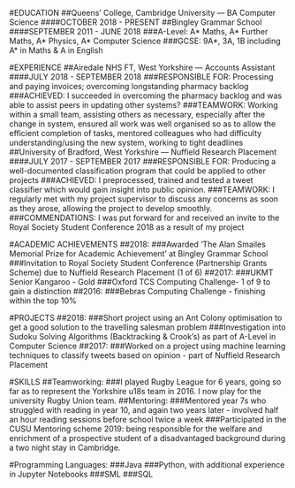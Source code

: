 #EDUCATION
##Queens’ College, Cambridge University — BA Computer Science
####OCTOBER 2018 - PRESENT
##Bingley Grammar School
####SEPTEMBER 2011 - JUNE 2018
###A-Level: A* Maths, A* Further Maths, A* Physics, A* Computer Science
###GCSE: 9A*, 3A, 1B including A* in Maths & A in English

#EXPERIENCE
##Airedale NHS FT, West Yorkshire — Accounts Assistant
####JULY 2018 - SEPTEMBER 2018
###RESPONSIBLE FOR: Processing and paying invoices; overcoming longstanding pharmacy backlog
###ACHIEVED: I succeeded in overcoming the pharmacy backlog and was able to assist peers in updating other systems?
###TEAMWORK: Working within a small team, assisting others as necessary, especially after the change in system, ensured all work was well organised so as to allow the efficient completion of tasks, mentored colleagues who had difficulty understanding/using the new system, working to tight deadlines
##University of Bradford, West Yorkshire — Nuffield Research Placement
####JULY 2017 - SEPTEMBER 2017
###RESPONSIBLE FOR: Producing a well-documented classification program that could be applied to other projects
###ACHIEVED: I preprocessed, trained and tested a tweet classifier which would gain insight into public opinion.
###TEAMWORK: I regularly met with my project supervisor to discuss any concerns as soon as they arose, allowing the project to develop smoothly. 
###COMMENDATIONS: I was put forward for and received an invite to the Royal Society Student Conference 2018 as a result of my project

#ACADEMIC ACHIEVEMENTS
##2018:
###Awarded ‘The Alan Smailes Memorial Prize for Academic Achievement’ at Bingley Grammar School
###Invitation to Royal Society Student Conference (Partnership Grants Scheme) due to Nuffield Research Placement (1 of 6)
##2017:
###UKMT Senior Kangaroo - Gold
###Oxford TCS Computing Challenge- 1 of 9 to gain a distinction
##2016:
###Bebras Computing Challenge - finishing within the top 10%

#PROJECTS
##2018:
###Short project using an Ant Colony optimisation to get a good solution to the travelling salesman problem
###Investigation into Sudoku Solving Algorithms (Backtracking & Crook’s) as part of A-Level in Computer Science
##2017:
###Worked on a project using machine learning techniques to classify tweets based on opinion - part of Nuffield Research Placement

#SKILLS
##Teamworking:
###I played Rugby League for 6 years, going so far as to represent the Yorkshire u18s team in 2016. I now play for the university Rugby Union team. 
##Mentoring:
###Mentored year 7s who struggled with reading in year 10, and again two years later - involved half an hour reading sessions before school twice a week
###Participated in the CUSU Mentoring scheme 2019: being responsible for the welfare and enrichment of a prospective student of a disadvantaged background during a two night stay in Cambridge.

#Programming Languages:
###Java
###Python, with additional experience in Jupyter Notebooks
###SML
###SQL

